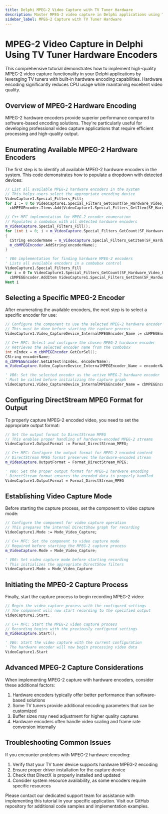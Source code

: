 ```yaml
---
title: Delphi MPEG-2 Video Capture with TV Tuner Hardware
description: Master MPEG-2 video capture in Delphi applications using TV tuners with built-in hardware encoding. Our detailed guide covers device enumeration, format configuration, capture process implementation, and provides optimized code examples for professional media applications. Learn essential DirectShow techniques for high-quality video capture solutions.
sidebar_label: MPEG-2 Capture with TV Tuner Hardware
---
```


# MPEG-2 Video Capture in Delphi Using TV Tuner Hardware Encoders

This comprehensive tutorial demonstrates how to implement high-quality MPEG-2 video capture functionality in your Delphi applications by leveraging TV tuners with built-in hardware encoding capabilities. Hardware encoding significantly reduces CPU usage while maintaining excellent video quality.

## Overview of MPEG-2 Hardware Encoding

MPEG-2 hardware encoders provide superior performance compared to software-based encoding solutions. They're particularly useful for developing professional video capture applications that require efficient processing and high-quality output.

## Enumerating Available MPEG-2 Hardware Encoders

The first step is to identify all available MPEG-2 hardware encoders in the system. This code demonstrates how to populate a dropdown with detected devices:

```pascal
// List all available MPEG-2 hardware encoders in the system
// This helps users select the appropriate encoding device
VideoCapture1.Special_Filters_Fill;
for I := 0 to VideoCapture1.Special_Filters_GetCount(SF_Hardware_Video_Encoder) - 1 do
  cbMPEGEncoder.Items.Add(VideoCapture1.Special_Filters_GetItem(SF_Hardware_Video_Encoder, i));
```

```cpp
// C++ MFC implementation for MPEG-2 encoder enumeration
// Populates a combobox with all detected hardware encoders
m_VideoCapture.Special_Filters_Fill();
for (int i = 0; i < m_VideoCapture.Special_Filters_GetCount(SF_Hardware_Video_Encoder); i++)
{
  CString encoderName = m_VideoCapture.Special_Filters_GetItem(SF_Hardware_Video_Encoder, i);
  m_cbMPEGEncoder.AddString(encoderName);
}
```

```vb
' VB6 implementation for finding hardware MPEG-2 encoders
' Lists all available encoders in a combobox control
VideoCapture1.Special_Filters_Fill
For i = 0 To VideoCapture1.Special_Filters_GetCount(SF_Hardware_Video_Encoder) - 1
  cbMPEGEncoder.AddItem VideoCapture1.Special_Filters_GetItem(SF_Hardware_Video_Encoder, i)
Next i
```

## Selecting a Specific MPEG-2 Encoder

After enumerating the available encoders, the next step is to select a specific encoder for use:

```pascal
// Configure the component to use the selected MPEG-2 hardware encoder
// This must be done before starting the capture process
VideoCapture1.Video_CaptureDevice_InternalMPEGEncoder_Name := cbMPEGEncoder.Items[cbMPEGEncoder.ItemIndex];
```

```cpp
// C++ MFC: Select and configure the chosen MPEG-2 hardware encoder
// Retrieves the selected encoder name from the combobox
int nIndex = m_cbMPEGEncoder.GetCurSel();
CString encoderName;
m_cbMPEGEncoder.GetLBText(nIndex, encoderName);
m_VideoCapture.Video_CaptureDevice_InternalMPEGEncoder_Name = encoderName;
```

```vb
' VB6: Set the selected encoder as the active MPEG-2 hardware encoder
' Must be called before initializing the capture graph
VideoCapture1.Video_CaptureDevice_InternalMPEGEncoder_Name = cbMPEGEncoder.List(cbMPEGEncoder.ListIndex)
```

## Configuring DirectStream MPEG Format for Output

To properly capture MPEG-2 encoded video, you need to set the appropriate output format:

```pascal
// Set the output format to DirectStream MPEG
// This enables proper handling of hardware-encoded MPEG-2 streams
VideoCapture1.OutputFormat := Format_DirectStream_MPEG;
```

```cpp
// C++ MFC: Configure the output format for MPEG-2 encoded content
// DirectStream MPEG format preserves the hardware-encoded stream
m_VideoCapture.OutputFormat = Format_DirectStream_MPEG;
```

```vb
' VB6: Set the proper output format for MPEG-2 hardware encoding
' DirectStream format ensures the encoded data is properly handled
VideoCapture1.OutputFormat = Format_DirectStream_MPEG
```

## Establishing Video Capture Mode

Before starting the capture process, set the component to video capture mode:

```pascal
// Configure the component for video capture operation
// This prepares the internal DirectShow graph for recording
VideoCapture1.Mode := Mode_Video_Capture;
```

```cpp
// C++ MFC: Set the component to video capture mode
// Required before starting the MPEG-2 capture process
m_VideoCapture.Mode = Mode_Video_Capture;
```

```vb
' VB6: Set video capture mode before starting recording
' This initializes the appropriate DirectShow filters
VideoCapture1.Mode = Mode_Video_Capture
```

## Initiating the MPEG-2 Capture Process

Finally, start the capture process to begin recording MPEG-2 video:

```pascal
// Begin the video capture process with the configured settings
// The component will now start recording to the specified output
VideoCapture1.Start;
```

```cpp
// C++ MFC: Start the MPEG-2 video capture process
// Recording begins with the previously configured settings
m_VideoCapture.Start();
```

```vb
' VB6: Start the video capture with the current configuration
' The hardware encoder will now begin processing video data
VideoCapture1.Start
```

## Advanced MPEG-2 Capture Considerations

When implementing MPEG-2 capture with hardware encoders, consider these additional factors:

1. Hardware encoders typically offer better performance than software-based solutions
2. Some TV tuners provide additional encoding parameters that can be customized
3. Buffer sizes may need adjustment for higher quality captures
4. Hardware encoders often handle video scaling and frame rate conversion internally

## Troubleshooting Common Issues

If you encounter problems with MPEG-2 hardware encoding:

1. Verify that your TV tuner device supports hardware MPEG-2 encoding
2. Ensure proper driver installation for the capture device
3. Check that DirectX is properly installed and updated
4. Consider system resource availability, as some encoders require specific resources

Please contact our dedicated support team for assistance with implementing this tutorial in your specific application. Visit our GitHub repository for additional code samples and implementation examples.
